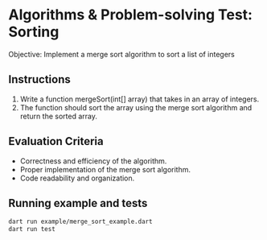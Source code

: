 # Algorithms & Problem-solving Test: Sorting

Objective: Implement a merge sort algorithm to sort a list of integers

## Instructions

1. Write a function mergeSort(int[] array) that takes in an array of integers.
2. The function should sort the array using the merge sort algorithm and return the sorted
array.

## Evaluation Criteria

* Correctness and efficiency of the algorithm.
* Proper implementation of the merge sort algorithm.
* Code readability and organization.

## Running example and tests

```sh
dart run example/merge_sort_example.dart
dart run test
```
